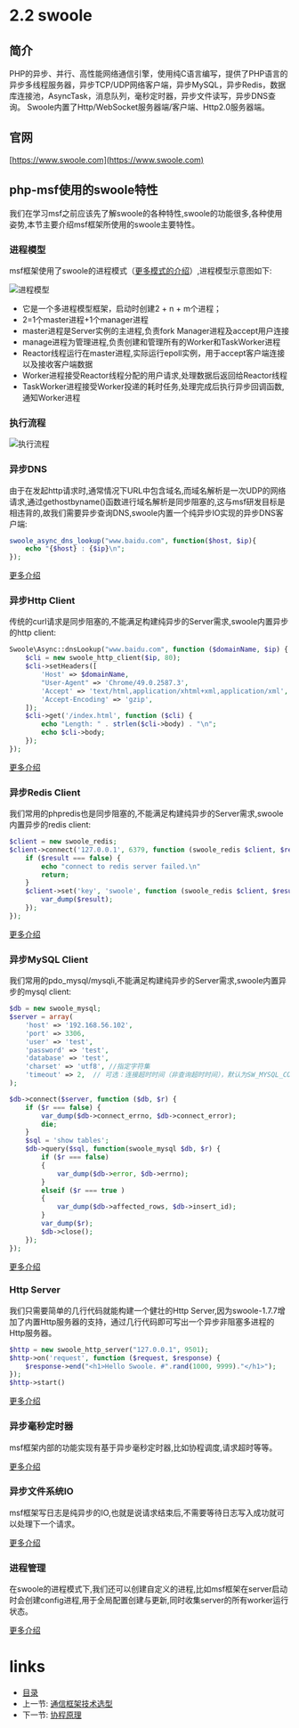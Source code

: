 # 2.2 swoole

## 简介

PHP的异步、并行、高性能网络通信引擎，使用纯C语言编写，提供了PHP语言的异步多线程服务器，异步TCP/UDP网络客户端，异步MySQL，异步Redis，数据库连接池，AsyncTask，消息队列，毫秒定时器，异步文件读写，异步DNS查询。 Swoole内置了Http/WebSocket服务器端/客户端、Http2.0服务器端。

## 官网

[https://www.swoole.com](https://www.swoole.com)

## php-msf使用的swoole特性

我们在学习msf之前应该先了解swoole的各种特性,swoole的功能很多,各种使用姿势,本节主要介绍msf框架所使用的swoole主要特性。

### 进程模型

msf框架使用了swoole的进程模式（[更多模式的介绍](https://wiki.swoole.com/wiki/page/353.html)）,进程模型示意图如下:

![进程模型](../images/swoole_process.png "进程模型")

- 它是一个多进程模型框架，启动时创建2 + n + m个进程；
- 2=1个master进程+1个manager进程
- master进程是Server实例的主进程,负责fork Manager进程及accept用户连接
- manage进程为管理进程,负责创建和管理所有的Worker和TaskWorker进程
- Reactor线程运行在master进程,实际运行epoll实例，用于accept客户端连接以及接收客户端数据
- Worker进程接受Reactor线程分配的用户请求,处理数据后返回给Reactor线程
- TaskWorker进程接受Worker投递的耗时任务,处理完成后执行异步回调函数,通知Worker进程

### 执行流程

![执行流程](../images/swoole执行流程.png "执行流程")

### 异步DNS

由于在发起http请求时,通常情况下URL中包含域名,而域名解析是一次UDP的网络请求,通过gethostbyname()函数进行域名解析是同步阻塞的,这与msf研发目标是相违背的,故我们需要异步查询DNS,swoole内置一个纯异步IO实现的异步DNS客户端:

```php
swoole_async_dns_lookup("www.baidu.com", function($host, $ip){
    echo "{$host} : {$ip}\n";
});
```

[更多介绍](https://wiki.swoole.com/wiki/page/186.html)

### 异步Http Client

传统的curl请求是同步阻塞的,不能满足构建纯异步的Server需求,swoole内置异步的http client:

```php
Swoole\Async::dnsLookup("www.baidu.com", function ($domainName, $ip) {
    $cli = new swoole_http_client($ip, 80);
    $cli->setHeaders([
        'Host' => $domainName,
        "User-Agent" => 'Chrome/49.0.2587.3',
        'Accept' => 'text/html,application/xhtml+xml,application/xml',
        'Accept-Encoding' => 'gzip',
    ]);
    $cli->get('/index.html', function ($cli) {
        echo "Length: " . strlen($cli->body) . "\n";
        echo $cli->body;
    });
});
```

[更多介绍](https://wiki.swoole.com/wiki/page/670.html)

### 异步Redis Client

我们常用的phpredis也是同步阻塞的,不能满足构建纯异步的Server需求,swoole内置异步的redis client:

```php
$client = new swoole_redis;
$client->connect('127.0.0.1', 6379, function (swoole_redis $client, $result) {
    if ($result === false) {
        echo "connect to redis server failed.\n"
        return;
    }
    $client->set('key', 'swoole', function (swoole_redis $client, $result) {
        var_dump($result);
    });
});
```

[更多介绍](https://wiki.swoole.com/wiki/page/522.html)

### 异步MySQL Client

我们常用的pdo_mysql/mysqli,不能满足构建纯异步的Server需求,swoole内置异步的mysql client:

```php
$db = new swoole_mysql;
$server = array(
    'host' => '192.168.56.102',
    'port' => 3306,
    'user' => 'test',
    'password' => 'test',
    'database' => 'test',
    'charset' => 'utf8', //指定字符集
    'timeout' => 2,  // 可选：连接超时时间（非查询超时时间），默认为SW_MYSQL_CONNECT_TIMEOUT（1.0）
);

$db->connect($server, function ($db, $r) {
    if ($r === false) {
        var_dump($db->connect_errno, $db->connect_error);
        die;
    }
    $sql = 'show tables';
    $db->query($sql, function(swoole_mysql $db, $r) {
        if ($r === false)
        {
            var_dump($db->error, $db->errno);
        }
        elseif ($r === true )
        {
            var_dump($db->affected_rows, $db->insert_id);
        }
        var_dump($r);
        $db->close();
    });
});
```

[更多介绍](https://wiki.swoole.com/wiki/page/517.html)

### Http Server

我们只需要简单的几行代码就能构建一个健壮的Http Server,因为swoole-1.7.7增加了内置Http服务器的支持，通过几行代码即可写出一个异步非阻塞多进程的Http服务器。

```php
$http = new swoole_http_server("127.0.0.1", 9501);
$http->on('request', function ($request, $response) {
    $response->end("<h1>Hello Swoole. #".rand(1000, 9999)."</h1>");
});
$http->start()
```

[更多介绍](https://wiki.swoole.com/wiki/page/326.html)

### 异步毫秒定时器

msf框架内部的功能实现有基于异步毫秒定时器,比如协程调度,请求超时等等。

[更多介绍](https://wiki.swoole.com/wiki/page/244.html)

### 异步文件系统IO

msf框架写日志是纯异步的IO,也就是说请求结束后,不需要等待日志写入成功就可以处理下一个请求。

[更多介绍](https://wiki.swoole.com/wiki/page/183.html)

### 进程管理

在swoole的进程模式下,我们还可以创建自定义的进程,比如msf框架在server启动时会创建config进程,用于全局配置创建与更新,同时收集server的所有worker运行状态。

[更多介绍](https://wiki.swoole.com/wiki/page/p-process.html)


# links
  * [目录](../README.md)
  * 上一节: [通信框架技术选型](2.1-通信框架技术选型.md)
  * 下一节: [协程原理](2.3-协程原理.md)